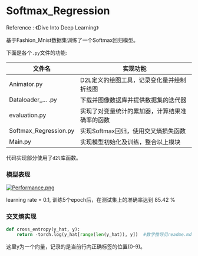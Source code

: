 # Softmax_Regression

Reference : 《Dive Into Deep Learning》

基于Fashion_Mnist数据集训练了一个Softmax回归模型。

下面是各个`.py`文件的功能:

| 文件名                | 实现功能                                       |
| --------------------- | ---------------------------------------------- |
| Animator.py           | D2L定义的绘图工具，记录变化量并绘制折线图      |
| Dataloader_...  .py   | 下载并图像数据库并提供数据集的迭代器           |
| evaluation.py         | 实现了对变量统计的累加器，计算结果准确率的函数 |
| Softmax_Regression.py | 实现Softmax回归，使用交叉熵损失函数            |
| Main.py               | 实现模型初始化及训练，整合以上模块             |

代码实现部分使用了`d2l`库函数。



### 模型表现

[![Performance.png](https://i.postimg.cc/4xbD51cc/Performance.png)](https://postimg.cc/Xrq1NdQN)

learning rate = 0.1, 训练5个epoch后，在测试集上的准确率达到 85.42 %

### 

### 交叉熵实现

```python
def cross_entropy(y_hat, y):
    return -torch.log(y_hat[range(len(y_hat)), y])  #数学推导见readme.md
```

这里y为一个向量，记录的是当前行内正确标签的位置(0-9)。

